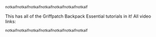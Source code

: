 <sub>notkaifnotkaifnotkaifnotkaifnotkaifnotkaifnotkaif</sub>

This has all of the Griffpatch Backpack Essential tutorials in it!
All video links:

<sub>notkaifnotkaifnotkaifnotkaifnotkaifnotkaifnotkaif</sub>
